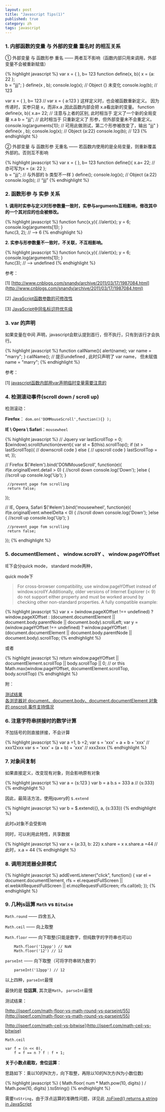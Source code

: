 ```yaml
---
layout: post
title: "Javascript Tips(1)"
published: true
category: zh
tags: javascript
---
```


### 1. 内部函数的变量 与 外部的变量 重名时 的相互关系

① 外部变量 与 函数形参 重名 &mdash;&mdash; 两者互不影响（函数内部只用来调用，外部变量不会被重新赋值）

{% highlight javascript %}
var x = { }, b= 123
function define(x, b){
  x = {a: 22 };  
  b = "jjj"; 
}
define(x , b);
console.log(x); // Object {} 未变化
console.log(b); // 123  

var x = { }, b= 123
// var x = { a:123 } 这样定义时，也会被函数重新定义。 因为传递时，实参只是 x，而非x.a ,因此函数内部会把 x.a看出新的变量。
function define(x, b){
  x.a= 22; // 注意与上者的区别, 此时相当于 定义了一个新的全局变量 x.a
  b = "jjj"; // 此时相当于 只重新定义了 形参，但外部变量未不会重定义。
  console.log(arguments[1]); // 可用此做测试，第二个形参被改变了，输出 "jjj"
}
define(x , b);
console.log(x); // Object {a:22}
console.log(b); // 123
{% endhighlight %}

② 外部变量 与 函数形参 无重名 &mdash;&mdash; 若函数内使用的是全局变量，则重新覆盖外部的。否则互不影响

{% highlight javascript %}
var x = { }, b= 123
function define(){
    x.a= 22; // 亦可写为x = {a: 22 };  
    b = "jjj"; // 与外部的 b 类型不一样
}
define();
console.log(x); // Object {a:22}
console.log(b); // “jjj”
{% endhighlight %}

### 2. 函数形参 与 实参 关系

**1. 调用时实参与定义时形参数量一致时，实参与arguments互相影响，修改其中的一个其对应的也会被修改。**

{% highlight javascript %}
function func(x,y){
    //alert(x);
    y = 6;
    console.log(arguments[1]); 
}  
func(3, 2); // --> 6
{% endhighlight %} 

**2. 实参与形参数量不一致时，不关联，不互相影响。**

{% highlight javascript %}
function func(x,y){
    //alert(x);
    y = 6;
    console.log(arguments[1]); 
}  
func(3); // --> undefined
{% endhighlight %} 

参考：

[1] [http://www.cnblogs.com/snandy/archive/2011/03/17/1987084.html](http://www.cnblogs.com/snandy/archive/2011/03/17/1987084.html)

[2] [JavaScript函数参数的可修改性](http://www.cnblogs.com/snandy/archive/2011/03/18/1987069.html)

[3] [JavaScript中同名标识符优先级](http://www.cnblogs.com/snandy/archive/2011/03/11/1980399.html)

### 3. var 的声明

如果变量在中间 声明，javascript会默认提到首行，但不执行，只有到该行才会执行。

{% highlight javascript %}
function callName(){
   alert(name); 
   var name = "marry";
}
callName();  // 提示undefined , 此时只声明了 var name， 但未赋值 name = "marry";
{% endhighlight %} 

参考：

[1] [javascript函数内部用var声明临时变量需要注意的](http://www.cnblogs.com/KevinYang/archive/2009/01/09/1373014.html)

### 4. 检测滚动事件(scroll down / scroll up)

检测滚动：

**Firefox**： `dom.on('DOMMouseScroll',function(){} );`

**IE \ Opera \ Safari**：`mousewheel`

{% highlight javascript %}
// Jquery
var lastScrollTop = 0;
$(window).scroll(function(event){
   var st = $(this).scrollTop();
   if (st > lastScrollTop){
       // downscroll code
   } else {
      // upscroll code
   }
   lastScrollTop = st;
});

 // Firefox
 $('#elem').bind('DOMMouseScroll', function(e){
     if(e.originalEvent.detail > 0) {
         //scroll down
         console.log('Down');
     }else {
         //scroll up
         console.log('Up');
     }

     //prevent page fom scrolling
     return false;
 });

 // IE, Opera, Safari
 $('#elem').bind('mousewheel', function(e){
     if(e.originalEvent.wheelDelta < 0) {
         //scroll down
         console.log('Down');
     }else {
         //scroll up
         console.log('Up');
     }

     //prevent page fom scrolling
     return false;
 });
{% endhighlight %} 

### 5. documentElement 、 window.scrollY 、 window.pageYOffset

IE下会分quick mode， standard mode两种，

quick mode下

> For cross-browser compatibility, use window.pageYOffset instead of window.scrollY.Additionally, older versions of Internet Explorer (&lt; 9) do not support either property and must be worked around by checking other non-standard properties. A fully compatible example:

{% highlight javascript %}
var x = (window.pageXOffset !== undefined) ? window.pageXOffset : (document.documentElement || document.body.parentNode || document.body).scrollLeft;
var y = (window.pageYOffset !== undefined) ? window.pageYOffset : (document.documentElement || document.body.parentNode || document.body).scrollTop;
{% endhighlight %} 

或者

{% highlight javascript %}
return window.pageYOffset || documentElement.scrollTop || body.scrollTop || 0;
// or this
Math.max(window.pageYOffset, documentElement.scrollTop, body.scrollTop)
{% endhighlight %} 

附：

[测试结果](http://jsperf.com/scrolltop-taro)  
[各浏览器对 document、document.body、document.documentElement 对象的 onscroll 事件支持情况](http://www.w3help.org/zh-cn/causes/SD9013)

### 6. 注意字符串拼接时的数学计算

不加括号的则直接拼接，不会计算

{% highlight javascript %}
var a =1, b =2;
var s = 'xxx' + a + b + 'xxx'  // xxx12xxx
var s = 'xxx' + (a + b) + 'xxx'  // xxx3xxx
{% endhighlight %} 

### 7. 对象间复制

如果直接定义，改变现有对象，则会影响原有对象

{% highlight javascript %}
var a = {s:123 }
var b = a
b.s = 333
a // {s:333}
{% endhighlight %} 

因此，最简洁方法，使用jquery的 `$.extend`

{% highlight javascript %}
var b = $.extend({}, a, {s:333})
{% endhighlight %} 

此时`a`对象不会受影响

同时，可以利用此特性，共享数据

{% highlight javascript %}
var x = {a:33, b: 22}
x.share = x
x.share.a =44 // 此时，x.a = 44
{% endhighlight %} 

### 8. 调用浏览器全屏模式

{% highlight javascript %}
addEventListener("click", function() {
    var el = document.documentElement, 
        rfs = el.requestFullScreen || el.webkitRequestFullScreen || el.mozRequestFullScreen;
    rfs.call(el);
});
{% endhighlight %} 

### 9. 几种js运算 `Math` vs `Bitwise`

`Math.round` &mdash;&mdash; 四舍五入

`Math.ceil` &mdash;&mdash; 向上取整

`Math.floor` &mdash;&mdash; 向下取整(只能是数字，但纯数字的字符串也可以)

~~~
    Math.floor('12ppp') // NaN   
    Math.floor('12') // 12
~~~ 

`parseInt` &mdash;&mdash; 向下取整（可将字符串转为数字）

~~~ 
    parseInt('12ppp') // 12
~~~ 

以上四种，`parseInt`最慢

最快的是 **位运算**, 其次是`Math`， `parseInt`最慢

测试结果：

[http://jsperf.com/math-floor-vs-math-round-vs-parseint/55](http://jsperf.com/math-floor-vs-math-round-vs-parseint/55)

[http://jsperf.com/math-ceil-vs-bitwise](http://jsperf.com/math-ceil-vs-bitwise)

`Math.ceil`

~~~ 
var f = (n << 0),
    f = f == n ? f : f + 1;
~~~ 

**关于小数点截取，舍位运算**：

思路如下：乘以10的N次方，向下取整，再除以10的N次方(N为小数位数)

{% highlight javascript %}
( Math.floor( num * Math.pow(10, digits) ) / Math.pow(10, digits) ).toString()
{% endhighlight %}

需要`toString`，由于浮点运算的准确性问题，详见此 [.toFixed() returns a string in JavaScript](http://stackoverflow.com/questions/2283566/tofixed-returns-a-string-in-javascript)
